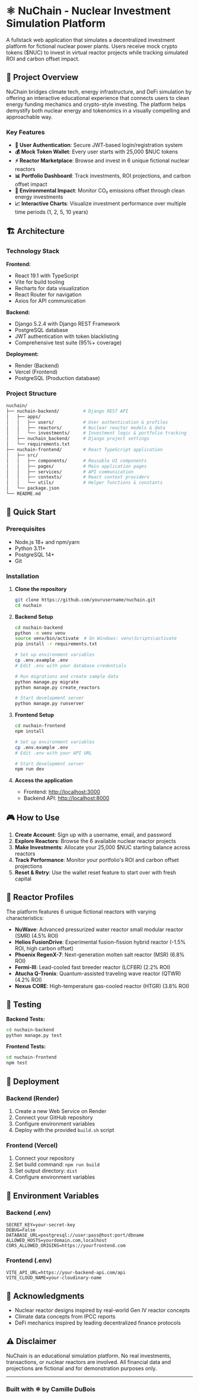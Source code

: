 # ⚛️ NuChain - Nuclear Investment Simulation Platform

A fullstack web application that simulates a decentralized investment platform for fictional nuclear power plants. Users receive mock crypto tokens ($NUC) to invest in virtual reactor projects while tracking simulated ROI and carbon offset impact.

## 🌟 Project Overview

NuChain bridges climate tech, energy infrastructure, and DeFi simulation by offering an interactive educational experience that connects users to clean energy funding mechanics and crypto-style investing. The platform helps demystify both nuclear energy and tokenomics in a visually compelling and approachable way.

### Key Features

- **🔐 User Authentication**: Secure JWT-based login/registration system
- **💰 Mock Token Wallet**: Every user starts with 25,000 $NUC tokens
- **⚡ Reactor Marketplace**: Browse and invest in 6 unique fictional nuclear reactors
- **📊 Portfolio Dashboard**: Track investments, ROI projections, and carbon offset impact
- **🌱 Environmental Impact**: Monitor CO₂ emissions offset through clean energy investments
- **📈 Interactive Charts**: Visualize investment performance over multiple time periods (1, 2, 5, 10 years)

## 🏗️ Architecture

### Technology Stack

**Frontend:**

- React 19.1 with TypeScript
- Vite for build tooling
- Recharts for data visualization
- React Router for navigation
- Axios for API communication

**Backend:**

- Django 5.2.4 with Django REST Framework
- PostgreSQL database
- JWT authentication with token blacklisting
- Comprehensive test suite (95%+ coverage)

**Deployment:**

- Render (Backend)
- Vercel (Frontend)
- PostgreSQL (Production database)

### Project Structure

``` bash
nuchain/
├── nuchain-backend/         # Django REST API
│   ├── apps/
│   │   ├── users/           # User authentication & profiles
│   │   ├── reactors/        # Nuclear reactor models & data
│   │   └── investments/     # Investment logic & portfolio tracking
│   ├── nuchain_backend/     # Django project settings
│   └── requirements.txt
├── nuchain-frontend/        # React TypeScript application
│   ├── src/
│   │   ├── components/      # Reusable UI components
│   │   ├── pages/           # Main application pages
│   │   ├── services/        # API communication
│   │   ├── contexts/        # React context providers
│   │   └── utils/           # Helper functions & constants
│   └── package.json
└── README.md
```

## 🚀 Quick Start

### Prerequisites

- Node.js 18+ and npm/yarn
- Python 3.11+
- PostgreSQL 14+
- Git

### Installation

1. **Clone the repository**

   ```bash
   git clone https://github.com/yourusername/nuchain.git
   cd nuchain
   ```

2. **Backend Setup**

   ```bash
   cd nuchain-backend
   python -m venv venv
   source venv/bin/activate  # On Windows: venv\Scripts\activate
   pip install -r requirements.txt
   
   # Set up environment variables
   cp .env.example .env
   # Edit .env with your database credentials
   
   # Run migrations and create sample data
   python manage.py migrate
   python manage.py create_reactors
   
   # Start development server
   python manage.py runserver
   ```

3. **Frontend Setup**

   ```bash
   cd nuchain-frontend
   npm install
   
   # Set up environment variables
   cp .env.example .env
   # Edit .env with your API URL
   
   # Start development server
   npm run dev
   ```

4. **Access the application**
   - Frontend: [http://localhost:3000](http://localhost:3000)
   - Backend API: [http://localhost:8000](http://localhost:8000)

## 🎮 How to Use

1. **Create Account**: Sign up with a username, email, and password
2. **Explore Reactors**: Browse the 6 available nuclear reactor projects
3. **Make Investments**: Allocate your 25,000 $NUC starting balance across reactors
4. **Track Performance**: Monitor your portfolio's ROI and carbon offset projections
5. **Reset & Retry**: Use the wallet reset feature to start over with fresh capital

## 🧪 Reactor Profiles

The platform features 6 unique fictional reactors with varying characteristics:

- **NuWave**: Advanced pressurized water reactor small modular reactor (SMR) (4.5% ROI)
- **Helios FusionDrive**: Experimental fusion-fission hybrid reactor (-1.5% ROI, high carbon offset)
- **Phoenix RegenX-7**: Next-generation molten salt reactor (MSR) (6.8% ROI)
- **Fermi-III**: Lead-cooled fast breeder reactor (LCFBR) (2.2% ROI)
- **Atucha Q-Tronix**: Quantum-assisted traveling wave reactor (QTWR) (4.2% ROI)
- **Nexus CORE**: High-temperature gas-cooled reactor (HTGR) (3.8% ROI)

## 🧪 Testing

**Backend Tests:**

```bash
cd nuchain-backend
python manage.py test
```

**Frontend Tests:**

```bash
cd nuchain-frontend
npm test
```

## 🚀 Deployment

### Backend (Render)

1. Create a new Web Service on Render
2. Connect your GitHub repository
3. Configure environment variables
4. Deploy with the provided `build.sh` script

### Frontend (Vercel)

1. Connect your repository
2. Set build command: `npm run build`
3. Set output directory: `dist`
4. Configure environment variables

## 🔧 Environment Variables

### Backend (.env)

```env
SECRET_KEY=your-secret-key
DEBUG=False
DATABASE_URL=postgresql://user:pass@host:port/dbname
ALLOWED_HOSTS=yourdomain.com,localhost
CORS_ALLOWED_ORIGINS=https://yourfrontend.com
```

### Frontend (.env)

```env
VITE_API_URL=https://your-backend-api.com/api
VITE_CLOUD_NAME=your-cloudinary-name
```

## 🙏 Acknowledgments

- Nuclear reactor designs inspired by real-world Gen IV reactor concepts
- Climate data concepts from IPCC reports
- DeFi mechanics inspired by leading decentralized finance protocols

## ⚠️ Disclaimer

NuChain is an educational simulation platform. No real investments, transactions, or nuclear reactors are involved. All financial data and projections are fictional and for demonstration purposes only.

---

### Built with ⚛️ by Camille DuBois

